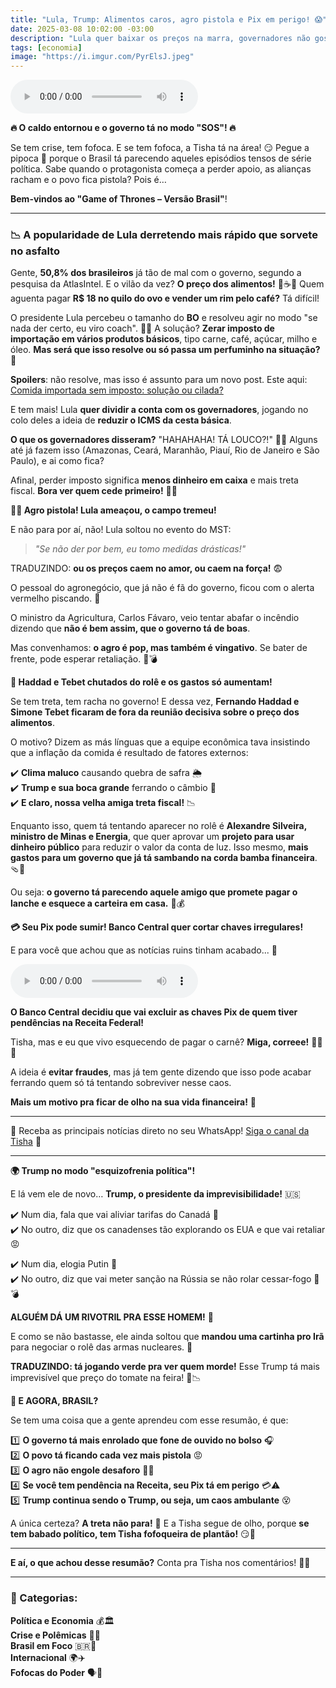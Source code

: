 ```yaml
---
title: "Lula, Trump: Alimentos caros, agro pistola e Pix em perigo! 😱"
date: 2025-03-08 10:02:00 -03:00
description: "Lula quer baixar os preços na marra, governadores não gostaram e Trump segue no modo doido. E o Pix? Pode sumir! 🆘💸"
tags: [economia]
image: "https://i.imgur.com/PyrElsJ.jpeg"
---
```


<audio id="player-audio" controls>
<source src="./audio/2025-03-08-lula-trump-alimentos-caros-agro-pix-p1.mp3" type="audio/mpeg">
Seu navegador não suporta áudio.
</audio>
<br/>
    
**🔥 O caldo entornou e o governo tá no modo "SOS"! 🔥**  

Se tem crise, tem fofoca. E se tem fofoca, a Tisha tá na área! 
😏 Pegue a pipoca 🍿 porque o Brasil tá parecendo aqueles episódios tensos de série política. 
Sabe quando o protagonista começa a perder apoio, as alianças racham e o povo fica pistola? Pois é… 

**Bem-vindos ao "Game of Thrones – Versão Brasil"**!  

---  

### **📉 A popularidade de Lula derretendo mais rápido que sorvete no asfalto**  

Gente, **50,8% dos brasileiros** já tão de mal com o governo, segundo a pesquisa da AtlasIntel. E o vilão da vez? 
**O preço dos alimentos!** 🍖☕🍞 Quem aguenta pagar **R$ 18 no quilo do ovo e vender um rim pelo café?** Tá difícil!  

O presidente Lula percebeu o tamanho do **BO** e resolveu agir no modo "se nada der certo, eu viro coach". 🏋️‍♂️ A solução? 
**Zerar imposto de importação em vários produtos básicos**, tipo carne, café, açúcar, milho e óleo. 
**Mas será que isso resolve ou só passa um perfuminho na situação?** 🤔  

**Spoilers**: não resolve, mas isso é assunto para um novo post. Este aqui: 
[Comida importada sem imposto: solução ou cilada?](./zerar-imposto-de-comida-pode-piorar-e-muito)


E tem mais! Lula **quer dividir a conta com os governadores**, jogando no colo deles a ideia de **reduzir o ICMS da cesta básica**. 

**O que os governadores disseram?** "HAHAHAHA! TÁ LOUCO?!" 🤡💸 
Alguns até já fazem isso (Amazonas, Ceará, Maranhão, Piauí, Rio de Janeiro e São Paulo), e ai como fica? 

Afinal, perder imposto significa **menos dinheiro em caixa** e mais treta fiscal. 
**Bora ver quem cede primeiro!** 😬🔥  



**👨‍🌾 Agro pistola! Lula ameaçou, o campo tremeu!**  

E não para por aí, não! Lula soltou no evento do MST:  

> *"Se não der por bem, eu tomo medidas drásticas!"*  

TRADUZINDO: **ou os preços caem no amor, ou caem na força!** 😨  

O pessoal do agronegócio, que já não é fã do governo, ficou com o alerta vermelho piscando. 🚨 

O ministro da Agricultura, Carlos Fávaro, veio tentar abafar o incêndio dizendo que **não é bem assim, que o governo tá de boas**. 

Mas convenhamos: **o agro é pop, mas também é vingativo**. Se bater de frente, pode esperar retaliação. 🚜💣  

 

**🤑 Haddad e Tebet chutados do rolê e os gastos só aumentam!**  

Se tem treta, tem racha no governo! E dessa vez, **Fernando Haddad e Simone Tebet ficaram de fora da reunião decisiva sobre o preço dos alimentos**. 

O motivo? Dizem as más línguas que a equipe econômica tava insistindo que a inflação da comida é resultado de fatores externos:  

✔️ **Clima maluco** causando quebra de safra 🌦️  
✔️ **Trump e sua boca grande** ferrando o câmbio 💸  
✔️ **E claro, nossa velha amiga treta fiscal!** 📉  

Enquanto isso, quem tá tentando aparecer no rolê é **Alexandre Silveira, ministro de Minas e Energia**, que quer aprovar um **projeto para usar dinheiro público** para reduzir o valor da conta de luz. Isso mesmo, **mais gastos para um governo que já tá sambando na corda bamba financeira**. 🩴🎪  

Ou seja: **o governo tá parecendo aquele amigo que promete pagar o lanche e esquece a carteira em casa.** 🍔💰  



**💳 Seu Pix pode sumir! Banco Central quer cortar chaves irregulares!**  

E para você que achou que as notícias ruins tinham acabado... 🚨 


<audio id="player-audio" controls>
<source src="./audio/2025-03-08-lula-trump-alimentos-caros-agro-pix-p2.mp3" type="audio/mpeg">
Seu navegador não suporta áudio.
</audio>
<br/>
    
**O Banco Central decidiu que vai excluir as chaves Pix de quem tiver pendências na Receita Federal!**  

Tisha, mas e eu que vivo esquecendo de pagar o carnê? **Miga, correee!** 🏃‍♀️💸 

A ideia é **evitar fraudes**, mas já tem gente dizendo que isso pode acabar ferrando quem só tá tentando sobreviver nesse caos. 

**Mais um motivo pra ficar de olho na sua vida financeira!** 👀  

---  

🌟 Receba as principais notícias direto no seu WhatsApp! <a href="https://www.whatsapp.com/channel/0029VaiPYBPLo4heVf0U3u2d" target="_blank" rel="noopener noreferrer">Siga o canal da Tisha</a> 📲

---

**🌍 Trump no modo "esquizofrenia política"!**  

E lá vem ele de novo… **Trump, o presidente da imprevisibilidade!** 🇺🇸  

✔️ Num dia, fala que vai aliviar tarifas do Canadá 🍁  
✔️ No outro, diz que os canadenses tão explorando os EUA e que vai retaliar 😡  

✔️ Num dia, elogia Putin 🤝  
✔️ No outro, diz que vai meter sanção na Rússia se não rolar cessar-fogo 😤💣  

**ALGUÉM DÁ UM RIVOTRIL PRA ESSE HOMEM!** 💊  

E como se não bastasse, ele ainda soltou que **mandou uma cartinha pro Irã** para negociar o rolê das armas nucleares. 📝 

**TRADUZINDO: tá jogando verde pra ver quem morde!** Esse Trump tá mais imprevisível que preço do tomate na feira! 🍅📉  



**🚀 E AGORA, BRASIL?**  

Se tem uma coisa que a gente aprendeu com esse resumão, é que:  

1️⃣ **O governo tá mais enrolado que fone de ouvido no bolso** 🎧  
2️⃣ **O povo tá ficando cada vez mais pistola** 😡  
3️⃣ **O agro não engole desaforo** 🚜🔥  
4️⃣ **Se você tem pendência na Receita, seu Pix tá em perigo** 💳⚠️  
5️⃣ **Trump continua sendo o Trump, ou seja, um caos ambulante** 😵  

A única certeza? **A treta não para!** 🚨 
E a Tisha segue de olho, porque **se tem babado político, tem Tisha fofoqueira de plantão!** 😏💅  

---

**E aí, o que achou desse resumão?** Conta pra Tisha nos comentários! 💬🔥

---

### **📂 Categorias:**  
**Política e Economia** 💰🏛️  
**Crise e Polêmicas** 🚨🔥  
**Brasil em Foco** 🇧🇷👀  
**Internacional** 🌍✈️  
**Fofocas do Poder** 🗣️🤫  


